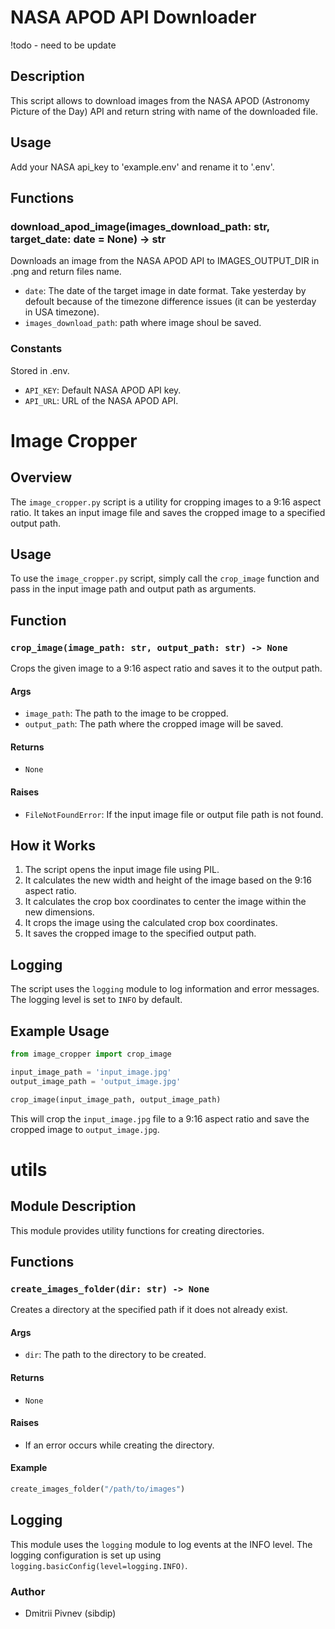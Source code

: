 # **NASA APOD API Downloader** 
!todo - need to be update

## Description

This script allows to download images from the NASA APOD (Astronomy Picture of the Day) API and return string with name of the downloaded file.

## Usage

Add your NASA api_key to 'example.env' and rename it to '.env'.

## Functions

### download_apod_image(images_download_path: str, target_date: date = None) -> str

Downloads an image from the NASA APOD API to IMAGES_OUTPUT_DIR in .png and return files name.

- `date`: The date of the target image in date format. Take yesterday by defoult because of the timezone difference issues (it can be yesterday in USA timezone).
- `images_download_path`: path where image shoul be saved.

### Constants
Stored in .env.

- `API_KEY`: Default NASA APOD API key.
- `API_URL`: URL of the NASA APOD API.

# **Image Cropper**

## Overview

The `image_cropper.py` script is a utility for cropping images to a 9:16 aspect ratio. It takes an input image file and saves the cropped image to a specified output path.

## Usage

To use the `image_cropper.py` script, simply call the `crop_image` function and pass in the input image path and output path as arguments.

## Function

### `crop_image(image_path: str, output_path: str) -> None`

Crops the given image to a 9:16 aspect ratio and saves it to the output path.

#### Args

- `image_path`: The path to the image to be cropped.
- `output_path`: The path where the cropped image will be saved.

#### Returns

- `None`

#### Raises

- `FileNotFoundError`: If the input image file or output file path is not found.

## How it Works

1. The script opens the input image file using PIL.
2. It calculates the new width and height of the image based on the 9:16 aspect ratio.
3. It calculates the crop box coordinates to center the image within the new dimensions.
4. It crops the image using the calculated crop box coordinates.
5. It saves the cropped image to the specified output path.

## Logging

The script uses the `logging` module to log information and error messages. The logging level is set to `INFO` by default.

## Example Usage

```python
from image_cropper import crop_image

input_image_path = 'input_image.jpg'
output_image_path = 'output_image.jpg'

crop_image(input_image_path, output_image_path)
```

This will crop the `input_image.jpg` file to a 9:16 aspect ratio and save the cropped image to `output_image.jpg`.


# utils


## Module Description

This module provides utility functions for creating directories.

## Functions

### `create_images_folder(dir: str) -> None`

Creates a directory at the specified path if it does not already exist.

#### Args

- `dir`: The path to the directory to be created.

#### Returns

- `None`

#### Raises

- If an error occurs while creating the directory.

#### Example

```python
create_images_folder("/path/to/images")
```

## Logging

This module uses the `logging` module to log events at the INFO level. The logging configuration is set up using `logging.basicConfig(level=logging.INFO)`.

### Author

- Dmitrii Pivnev (sibdip)